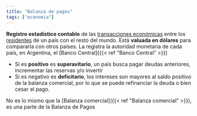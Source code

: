 ```yaml
---
title: "Balanza de pagos"
tags: ["economia"]
---
```

**Registro estadístico contable** de las [transacciones económicas](#) entre los [residentes](#) de un país con el resto del mundo. Está **valuada en dólares** para compararla con otros países. La registra la autoridad monetaria de cada país, en Argentina, el [Banco Central]({{< ref "Banco Central" >}})

- Si es **positivo** es **superavitario**, un país busca pagar deudas anteriores, incrementar las reservas y/o invertir
- Si es negativo es **deficitario**, los intereses son mayores al saldo positivo de la balanza comercial, por lo que se puede refinanciar la deuda o bien cesar el pago.

No es lo mismo que la [Balanza comercial]({{< ref "Balanza comercial" >}}), es una parte de la Balanza de Pagos